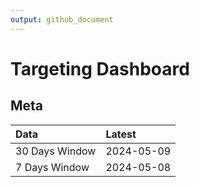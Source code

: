 ```yaml
---
output: github_document
---
```


# Targeting Dashboard



## Meta


|Data           |Latest     |
|:--------------|:----------|
|30 Days Window |2024-05-09 |
|7 Days Window  |2024-05-08 |
